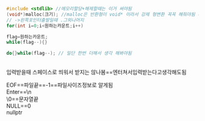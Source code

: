 ```C++
#include <stdlib> //메모리할당+해제할때는 이거 써야됨 
(void*)malloc(크기); //malloc은 반환형이 void* 이라서 강제 형변환 꼭꼭 해줘야됨 마지막에는 꼭 free 잊지말자
// ->왼쪽포인터출발일때 .그외나머지
for(int i=0;i<원하는카운트;i++)

flag=원하는카운트;
while(flag--){}

do{}while(flag--); // 일단 한번 더해서 생각 해봐야됨

```
</br>  
입력받을때 스페이스로 띄워서 받지는 않나봄==엔터쳐서입력받는다고생각해도됨  
</br>  

EOF==파일끝==-1==파일사이즈정보로 알게됨  
Enter==\n  
\0==문자열끝  
NULL==0  
nullptr  
